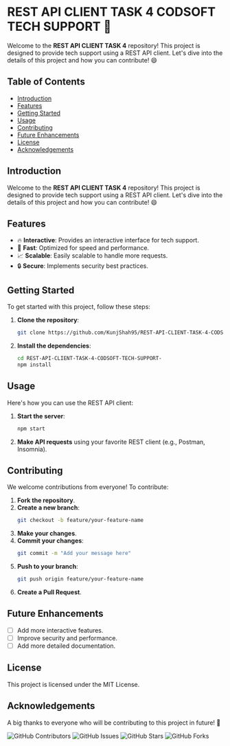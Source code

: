 # REST API CLIENT TASK 4 CODSOFT TECH SUPPORT 🚀

Welcome to the **REST API CLIENT TASK 4** repository! This project is designed to provide tech support using a REST API client. Let's dive into the details of this project and how you can contribute! 😄

## Table of Contents
- [Introduction](#introduction)
- [Features](#features)
- [Getting Started](#getting-started)
- [Usage](#usage)
- [Contributing](#contributing)
- [Future Enhancements](#future-enhancements)
- [License](#license)
- [Acknowledgements](#acknowledgements)

## Introduction
Welcome to the **REST API CLIENT TASK 4** repository! This project is designed to provide tech support using a REST API client. Let's dive into the details of this project and how you can contribute! 😄

## Features
- 🔥 **Interactive**: Provides an interactive interface for tech support.
- 🚀 **Fast**: Optimized for speed and performance.
- 📈 **Scalable**: Easily scalable to handle more requests.
- 🔒 **Secure**: Implements security best practices.

## Getting Started
To get started with this project, follow these steps:

1. **Clone the repository**:
    ```bash
    git clone https://github.com/KunjShah95/REST-API-CLIENT-TASK-4-CODSOFT-TECH-SUPPORT-.git
    ```
2. **Install the dependencies**:
    ```bash
    cd REST-API-CLIENT-TASK-4-CODSOFT-TECH-SUPPORT-
    npm install
    ```

## Usage
Here's how you can use the REST API client:

1. **Start the server**:
    ```bash
    npm start
    ```
2. **Make API requests** using your favorite REST client (e.g., Postman, Insomnia).

## Contributing
We welcome contributions from everyone! To contribute:

1. **Fork the repository**.
2. **Create a new branch**:
    ```bash
    git checkout -b feature/your-feature-name
    ```
3. **Make your changes**.
4. **Commit your changes**:
    ```bash
    git commit -m "Add your message here"
    ```
5. **Push to your branch**:
    ```bash
    git push origin feature/your-feature-name
    ```
6. **Create a Pull Request**.

## Future Enhancements
- [ ] Add more interactive features.
- [ ] Improve security and performance.
- [ ] Add more detailed documentation.

## License
This project is licensed under the MIT License.

## Acknowledgements
A big thanks to everyone who will be contributing to this project in future! 🎉

![GitHub Contributors](https://img.shields.io/github/contributors/KunjShah95/REST-API-CLIENT-TASK-4-CODSOFT-TECH-SUPPORT-)
![GitHub Issues](https://img.shields.io/github/issues/KunjShah95/REST-API-CLIENT-TASK-4-CODSOFT-TECH-SUPPORT-)
![GitHub Stars](https://img.shields.io/github/stars/KunjShah95/REST-API-CLIENT-TASK-4-CODSOFT-TECH-SUPPORT-?style=social)
![GitHub Forks](https://img.shields.io/github/forks/KunjShah95/REST-API-CLIENT-TASK-4-CODSOFT-TECH-SUPPORT-?style=social)

